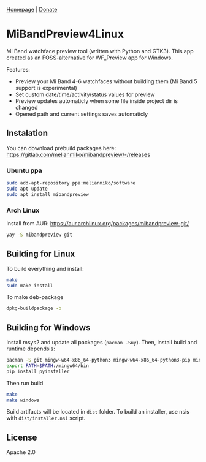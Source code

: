 [Homepage](https://melianmiko.ru/mibandpreview) | [Donate](https://melianmiko.ru/donate)

# MiBandPreview4Linux
Mi Band watchface preview tool (written with Python and GTK3).
This app created as an FOSS-alternative for WF_Preview app for Windows.

Features:
- Preview your Mi Band 4-6 watchfaces without building them (Mi Band 5 support is experimental)
- Set custom date/time/activity/status values for preview
- Preview updates automaticly when some file inside project dir is changed
- Opened path and current settings saves automaticly

## Instalation
You can download prebuild packages here: https://gitlab.com/melianmiko/mibandpreview/-/releases

### Ubuntu ppa
```bash
sudo add-apt-repository ppa:melianmiko/software
sudo apt update
sudo apt install mibandpreview
```

### Arch Linux
Install from AUR: https://aur.archlinux.org/packages/mibandpreview-git/
```bash
yay -S mibandpreview-git
```

## Building for Linux
To build everything and install:
```bash
make
sudo make install
```

To make deb-package
```bash
dpkg-buildpackage -b
```

## Building for Windows
Install msys2 and update all packages (`pacman -Suy`). Then, install build and runtime dependsis:
```bash
pacman -S git mingw-w64-x86_64-python3 mingw-w64-x86_64-python3-pip mingw-w64-x86_64-gtk3 mingw-w64-x86_64-python3-gobject mingw-w64-x86_64-python-pillow mingw-w64-x86_64-python3-watchdog mingw-w64-x86_64-nsis make intltool mingw-w64-x86_64-python-certifi
export PATH=$PATH:/mingw64/bin
pip install pyinstaller
```

Then run build
```bash
make
make windows
```

Build artifacts will be located in `dist` folder.
To build an installer, use nsis with `dist/installer.nsi` script.

## License
Apache 2.0
